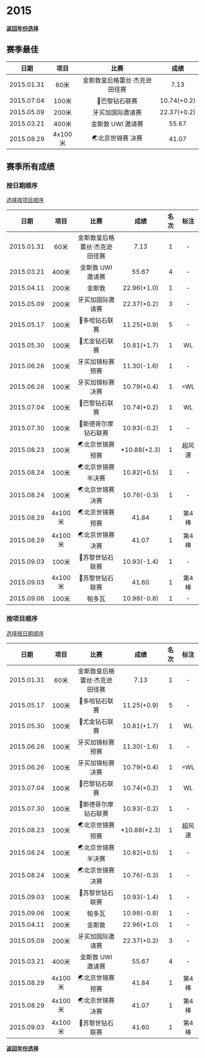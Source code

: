 # 2015

**[返回年份选择](../Results.md)**

## 赛季最佳

|    日期    |  项目   |             比赛              |    成绩     |
| :--------: | :-----: | :---------------------------: | :---------: |
| 2015.01.31 |  60米   | 金斯敦皇后格蕾丝·杰克逊田径赛 |    7.13     |
| 2015.07.04 |  100米  |         💎巴黎钻石联赛         | 10.74(+0.2) |
| 2015.05.09 |  200米  |       牙买加国际邀请赛        | 22.37(+0.2) |
| 2015.03.21 |  400米  |       金斯敦 UWI 邀请赛       |    55.67    |
| 2015.08.29 | 4x100米 |       🌏北京世锦赛 决赛        |    41.07    |

## 赛季所有成绩

### 按日期顺序<a id='1'></a>

[选择按项目顺序](#2)

|    日期    |  项目   |             比赛              |     成绩     | 名次 |  标注  |
| :--------: | :-----: | :---------------------------: | :----------: | :--: | :----: |
| 2015.01.31 |  60米   | 金斯敦皇后格蕾丝·杰克逊田径赛 |     7.13     |  1   |   -    |
| 2015.03.21 |  400米  |       金斯敦 UWI 邀请赛       |    55.67     |  4   |   -    |
| 2015.04.11 |  200米  |            金斯敦             | 22.96(+1.0)  |  1   |   -    |
| 2015.05.09 |  200米  |       牙买加国际邀请赛        | 22.37(+0.2)  |  3   |   -    |
| 2015.05.17 |  100米  |         💎多哈钻石联赛         | 11.25(+0.9)  |  5   |   -    |
| 2015.05.30 |  100米  |         💎尤金钻石联赛         | 10.81(+1.7)  |  1   |   WL   |
| 2015.06.26 |  100米  |       牙买加锦标赛 预赛       | 11.30(-1.6)  |  1   |   -    |
| 2015.06.26 |  100米  |       牙买加锦标赛 决赛       | 10.79(+0.4)  |  1   |  =WL   |
| 2015.07.04 |  100米  |         💎巴黎钻石联赛         | 10.74(+0.2)  |  1   |   WL   |
| 2015.07.30 |  100米  |      💎斯德哥尔摩钻石联赛      | 10.93(-0.2)  |  1   |   -    |
| 2015.08.23 |  100米  |       🌏北京世锦赛 预赛        | *10.88(+2.3) |  1   | 超风速 |
| 2015.08.24 |  100米  |      🌏北京世锦赛 半决赛       | 10.82(+0.5)  |  1   |   -    |
| 2015.08.24 |  100米  |       🌏北京世锦赛 决赛        | 10.76(-0.3)  |  1   |   -    |
| 2015.08.29 | 4x100米 |       🌏北京世锦赛 预赛        |    41.84     |  1   | 第4棒  |
| 2015.08.29 | 4x100米 |       🌏北京世锦赛 决赛        |    41.07     |  1   | 第4棒  |
| 2015.09.03 |  100米  |        💎苏黎世钻石联赛        | 10.93(-1.4)  |  1   |   -    |
| 2015.09.03 | 4x100米 |        💎苏黎世钻石联赛        |    41.60     |  1   | 第4棒  |
| 2015.09.06 |  100米  |            帕多瓦             | 10.98(-0.8)  |  1   |   -    |

### 按项目顺序<a id='2'></a>

[选择按日期顺序](#1)

|    日期    |  项目   |             比赛              |     成绩     | 名次 |  标注  |
| :--------: | :-----: | :---------------------------: | :----------: | :--: | :----: |
| 2015.01.31 |  60米   | 金斯敦皇后格蕾丝·杰克逊田径赛 |     7.13     |  1   |   -    |
| 2015.05.17 |  100米  |         💎多哈钻石联赛         | 11.25(+0.9)  |  5   |   -    |
| 2015.05.30 |  100米  |         💎尤金钻石联赛         | 10.81(+1.7)  |  1   |   WL   |
| 2015.06.26 |  100米  |       牙买加锦标赛 预赛       | 11.30(-1.6)  |  1   |   -    |
| 2015.06.26 |  100米  |       牙买加锦标赛 决赛       | 10.79(+0.4)  |  1   |  =WL   |
| 2015.07.04 |  100米  |         💎巴黎钻石联赛         | 10.74(+0.2)  |  1   |   WL   |
| 2015.07.30 |  100米  |      💎斯德哥尔摩钻石联赛      | 10.93(-0.2)  |  1   |   -    |
| 2015.08.23 |  100米  |       🌏北京世锦赛 预赛        | *10.88(+2.3) |  1   | 超风速 |
| 2015.08.24 |  100米  |      🌏北京世锦赛 半决赛       | 10.82(+0.5)  |  1   |   -    |
| 2015.08.24 |  100米  |       🌏北京世锦赛 决赛        | 10.76(-0.3)  |  1   |   -    |
| 2015.09.03 |  100米  |        💎苏黎世钻石联赛        | 10.93(-1.4)  |  1   |   -    |
| 2015.09.06 |  100米  |            帕多瓦             | 10.98(-0.8)  |  1   |   -    |
| 2015.04.11 |  200米  |            金斯敦             | 22.96(+1.0)  |  1   |   -    |
| 2015.05.09 |  200米  |       牙买加国际邀请赛        | 22.37(+0.2)  |  3   |   -    |
| 2015.03.21 |  400米  |       金斯敦 UWI 邀请赛       |    55.67     |  4   |   -    |
| 2015.08.29 | 4x100米 |       🌏北京世锦赛 预赛        |    41.84     |  1   | 第4棒  |
| 2015.08.29 | 4x100米 |       🌏北京世锦赛 决赛        |    41.07     |  1   | 第4棒  |
| 2015.09.03 | 4x100米 |        💎苏黎世钻石联赛        |    41.60     |  1   | 第4棒  |

**[返回年份选择](../Results.md)**
